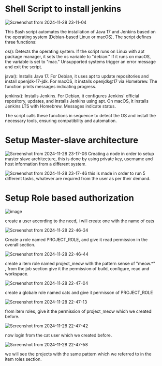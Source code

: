 # Shell Script to install jenkins

![Screenshot from 2024-11-28 23-11-04](https://github.com/user-attachments/assets/56da964c-8f95-4fc0-b475-92509c6bb23b)

This Bash script automates the installation of Java 17 and Jenkins based on the operating system (Debian-based Linux or macOS). The script defines three functions:

os(): Detects the operating system. If the script runs on Linux with apt package manager, it sets the os variable to "debian." If it runs on macOS, the variable is set to "mac." Unsupported systems trigger an error message and exit the script.

java(): Installs Java 17. For Debian, it uses apt to update repositories and install openjdk-17-jdk. For macOS, it installs openjdk@17 via Homebrew. The function prints messages indicating progress.

jenkins(): Installs Jenkins. For Debian, it configures Jenkins' official repository, updates, and installs Jenkins using apt. On macOS, it installs Jenkins LTS with Homebrew. Messages indicate status.

The script calls these functions in sequence to detect the OS and install the necessary tools, ensuring compatibility and automation.

# Setup Master-slave architecture
![Screenshot from 2024-11-28 23-17-06](https://github.com/user-attachments/assets/fb10a99d-da05-416e-9a6e-04dbf791480e)
Creating a node in order to setup master slave architecture, this is done by using private key, username and host information from a different system.

![Screenshot from 2024-11-28 23-17-46](https://github.com/user-attachments/assets/02faa159-94ef-4997-bcee-bf951673ea01)
this is made in order to run 5 different tasks, whatever are required from the user as per their demand.


# Setup Role based authorization


![image](https://github.com/user-attachments/assets/853d0507-e31c-4d44-87ad-c20310c77a16)

create a user according to the need, i will create one with the name of cats



![Screenshot from 2024-11-28 22-46-34](https://github.com/user-attachments/assets/a23cd621-8804-4cef-a2cd-6bae29b0c20f)

Create a role named PROJECT_ROLE, and give it read permission in the overall section.




![Screenshot from 2024-11-28 22-46-44](https://github.com/user-attachments/assets/03b1f373-6ff5-4888-8511-1ff9594a8033)

create a item role named project_meow with the pattern sense of "meow.*" , from the job section give it the permission of build, configure, read and workspace.






![Screenshot from 2024-11-28 22-47-04](https://github.com/user-attachments/assets/c344d4ab-d608-4972-ac7b-b9a201513d98)

create a globale role named cats and give it permisson of PROJECT_ROLE






![Screenshot from 2024-11-28 22-47-13](https://github.com/user-attachments/assets/2e8b33d3-33a3-4411-a750-b27589ce283b)

from item roles, give it the permission of project_meow which we created before.






![Screenshot from 2024-11-28 22-47-42](https://github.com/user-attachments/assets/9dbbf4ae-0eed-40c0-b216-b1176c6bd588)

now login from the cat user which we created before.






![Screenshot from 2024-11-28 22-47-58](https://github.com/user-attachments/assets/b9fa07eb-2632-4301-8dc9-cd510cb8d58d)

we will see the projects with the same pattern which we referred to in the item roles section.
